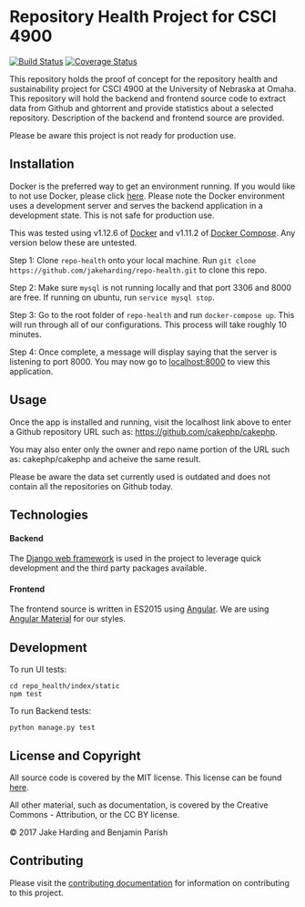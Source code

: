 # Repository Health Project for CSCI 4900

[![Build Status](https://travis-ci.org/jakeharding/repo-health.svg?branch=travis)](https://travis-ci.org/jakeharding/repo-health)
[![Coverage Status](https://coveralls.io/repos/github/jakeharding/repo-health/badge.svg?branch=travis)](https://coveralls.io/github/jakeharding/repo-health?branch=travis)

This repository holds the proof of concept for the repository health and sustainability project for CSCI 4900 at the University of Nebraska at Omaha.  This repository will hold the backend and frontend source code to extract data from Github and ghtorrent and provide statistics about a selected repository.  Description of the backend and frontend source are provided.

Please be aware this project is not ready for production use.

## Installation
Docker is the preferred way to get an environment running. If you would like to not use Docker, please click [here](https://github.com/jakeharding/repo-health/blob/master/docs/Other%20Installation.md). Please note the Docker environment uses a development server and serves the backend application in a development state.  This is not safe for production use.

This was tested using v1.12.6 of [Docker](https://docs.docker.com/engine/installation/linux/ubuntu/) and v1.11.2 of [Docker Compose](https://docs.docker.com/compose/install/). Any version below these are untested.

Step 1: Clone `repo-health` onto your local machine. Run `git clone https://github.com/jakeharding/repo-health.git` to clone this repo.

Step 2: Make sure `mysql` is not running locally and that port 3306 and 8000 are free. If running on ubuntu, run `service mysql stop`.

Step 3: Go to the root folder of `repo-health` and run `docker-compose up`. This will run through all of our configurations. This process will take roughly 10 minutes.

Step 4: Once complete, a message will display saying that the server is listening to port 8000. You may now go to [localhost:8000](http://localhost:8000) to view this application.

## Usage
Once the app is installed and running, visit the localhost link above to enter a Github repository URL such as: https://github.com/cakephp/cakephp.

You may also enter only the owner and repo name portion of the URL such as: cakephp/cakephp and acheive the same result.

Please be aware the data set currently used is outdated and does not contain all the repositories on Github today.

## Technologies
#### Backend
The [Django web framework](https://www.djangoproject.com/) is used in the project to leverage quick development and the third party packages available.

#### Frontend
The frontend source is written in ES2015 using [Angular](https://angularjs.org/). We are using [Angular Material](https://material.angularjs.org/latest/) for our styles. 

## Development
To run UI tests:
```
cd repo_health/index/static
npm test
``` 
To run Backend tests:
```
python manage.py test
``` 

## License and Copyright
All source code is covered by the MIT license.  This license can be found [here](https://github.com/jakeharding/repo-health/blob/master/LICENSE.txt).

All other material, such as documentation, is covered by the Creative Commons - Attribution, or the CC BY license.

© 2017 Jake Harding and Benjamin Parish

## Contributing
Please visit the [contributing documentation](https://github.com/jakeharding/repo-health/blob/master/CONTRIBUTING.md) for information on contributing to this project.
